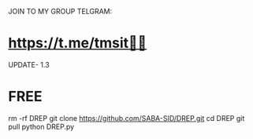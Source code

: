 

JOIN  TO MY GROUP TELGRAM:
# https://t.me/tmsit🦅🖤

UPDATE- 1.3


# FREE 

rm -rf DREP
git clone https://github.com/SABA-SID/DREP.git
cd DREP
git pull 
python DREP.py
